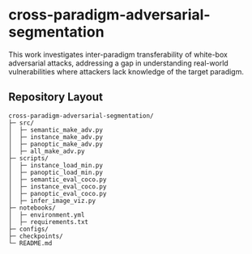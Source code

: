 # cross-paradigm-adversarial-segmentation
This work investigates inter-paradigm transferability of white-box adversarial attacks, addressing a gap in understanding real-world vulnerabilities where attackers lack knowledge of the target paradigm.

## Repository Layout

```text
cross-paradigm-adversarial-segmentation/
├─ src/                
│  ├─ semantic_make_adv.py
│  ├─ instance_make_adv.py         
│  ├─ panoptic_make_adv.py       
│  ├─ all_make_adv.py                  
├─ scripts/
│  ├─ instance_load_min.py        
│  ├─ panoptic_load_min.py         
│  ├─ semantic_eval_coco.py     
│  ├─ instance_eval_coco.py        
│  ├─ panoptic_eval_coco.py
│  ├─ infer_image_viz.py
├─ notebooks/
│  ├─ environment.yml       
│  ├─ requirements.txt     
├─ configs/             
├─ checkpoints/       
└─ README.md
